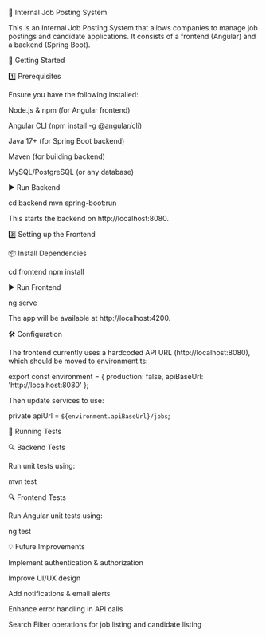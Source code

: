 🏢 Internal Job Posting System

This is an Internal Job Posting System that allows companies to manage job postings and candidate applications. It consists of a frontend (Angular) and a backend (Spring Boot).


🚀 Getting Started

1️⃣ Prerequisites

Ensure you have the following installed:

Node.js & npm (for Angular frontend)

Angular CLI (npm install -g @angular/cli)

Java 17+ (for Spring Boot backend)

Maven (for building backend)

MySQL/PostgreSQL (or any database)

▶️ Run Backend

cd backend
mvn spring-boot:run

This starts the backend on http://localhost:8080.

3️⃣ Setting up the Frontend

📦 Install Dependencies

cd frontend
npm install

▶️ Run Frontend

ng serve

The app will be available at http://localhost:4200.

🛠️ Configuration

The frontend currently uses a hardcoded API URL (http://localhost:8080), which should be moved to environment.ts:

export const environment = {
  production: false,
  apiBaseUrl: 'http://localhost:8080'
};

Then update services to use:

private apiUrl = `${environment.apiBaseUrl}/jobs`;

🧪 Running Tests

🔍 Backend Tests

Run unit tests using:

mvn test

🔍 Frontend Tests

Run Angular unit tests using:

ng test


💡 Future Improvements

Implement authentication & authorization

Improve UI/UX design

Add notifications & email alerts

Enhance error handling in API calls

Search Filter operations for job listing and candidate listing